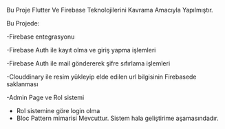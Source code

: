 Bu Proje Flutter Ve Firebase Teknolojilerini Kavrama Amacıyla Yapılmıştır. 


Bu Projede: 

-Firebase entegrasyonu

-Firebase Auth ile kayıt olma ve giriş yapma işlemleri 

-Firebase Auth ile mail göndererek şifre sıfırlama işlemleri 

-Clouddinary ile resim yükleyip elde edilen url bilgisinin Firebasede saklanması 

-Admin Page ve Rol sistemi 

- Rol sistemine göre login olma
- Bloc Pattern mimarisi
Mevcuttur. Sistem hala geliştirime aşamasındadır.

